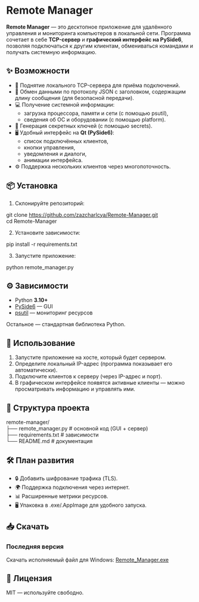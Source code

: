 # **Remote Manager**

**Remote Manager** — это десктопное приложение для удалённого управления и мониторинга компьютеров в локальной сети. Программа сочетает в себе **TCP-сервер** и **графический интерфейс на PySide6**, позволяя подключаться к другим клиентам, обмениваться командами и получать системную информацию.

## **✨ Возможности**

* 🚀 Поднятие локального TCP-сервера для приёма подключений.  
* 📡 Обмен данными по протоколу JSON с заголовком, содержащим длину сообщения (для безопасной передачи).  
* 💻 Получение системной информации:  
  * загрузка процессора, памяти и сети (с помощью psutil),  
  * сведения об ОС и оборудовании (с помощью platform).  
* 🔑 Генерация секретных ключей (с помощью secrets).  
* 🖥 Удобный интерфейс на **Qt (PySide6)**:  
  * список подключённых клиентов,  
  * кнопки управления,  
  * уведомления и диалоги,  
  * анимации интерфейса.  
* ⚙️ Поддержка нескольких клиентов через многопоточность.

## **📦 Установка**

1. Склонируйте репозиторий:

git clone https://github.com/zazcharlcya/Remote-Manager.git  
cd Remote-Manager

2. Установите зависимости:

pip install \-r requirements.txt

3. Запустите приложение:

python remote\_manager.py

## **⚙️ Зависимости**

* Python **3.10+**  
* [PySide6](https://pypi.org/project/PySide6/) — GUI  
* [psutil](https://pypi.org/project/psutil/) — мониторинг ресурсов

Остальное — стандартная библиотека Python.

## **🚀 Использование**

1. Запустите приложение на хосте, который будет сервером.  
2. Определите локальный IP-адрес (программа показывает его автоматически).  
3. Подключите клиентов к серверу (через IP-адрес и порт).  
4. В графическом интерфейсе появятся активные клиенты — можно просматривать информацию и управлять ими.

## **📂 Структура проекта**

remote-manager/  
├── remote\_manager.py \# основной код (GUI \+ сервер)  
├── requirements.txt \# зависимости  
└── README.md \# документация

## **🛠 План развития**

* 🔒 Добавить шифрование трафика (TLS).  
* 🌍 Поддержка подключения через интернет.  
* 📊 Расширенные метрики ресурсов.  
* 🖥 Упаковка в .exe/.AppImage для удобного запуска.
  
## 📥 Скачать

### Последняя версия
Скачать исполняемый файл для Windows: [Remote_Manager.exe](https://github.com/zazcharlcya/Remote-Manager/releases/latest)

## **📜 Лицензия**

MIT — используйте свободно.
